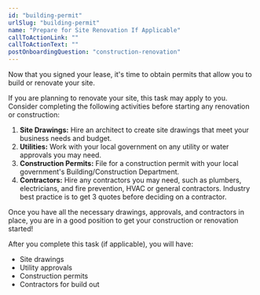 ```yaml
---
id: "building-permit"
urlSlug: "building-permit"
name: "Prepare for Site Renovation If Applicable"
callToActionLink: ""
callToActionText: ""
postOnboardingQuestion: "construction-renovation"
---
```


Now that you signed your lease, it's time to obtain permits that allow you to build or renovate your site. 

If you are planning to renovate your site, this task may apply to you. Consider completing the following activities before starting any renovation or construction:
      
1. **Site Drawings:** Hire an architect to create site drawings that meet your business needs and budget.
2. **Utilities:** Work with your local government on any utility or water approvals you may need.
3. **Construction Permits:** File for a construction permit with your local government's Building/Construction Department.
4. **Contractors:** Hire any contractors you may need, such as plumbers, electricians, and fire prevention, HVAC or general contractors. Industry best practice is to get 3 quotes before deciding on a contractor.

Once you have all the necessary drawings, approvals, and contractors in place, you are in a good position to get your construction or renovation started!
 
After you complete this task (if applicable), you will have:
- Site drawings
- Utility approvals
- Construction permits
- Contractors for build out

